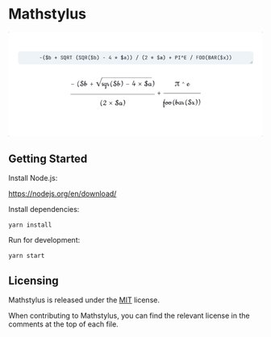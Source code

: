 # Mathstylus

![](./assets/recording.gif)

## Getting Started

Install Node.js:

https://nodejs.org/en/download/

Install dependencies:

```shell script
yarn install
```

Run for development:

```shell script
yarn start
```

## Licensing

Mathstylus is released under the [MIT](LICENSE) license.

When contributing to Mathstylus, you can find the relevant license in the comments at the top of each file.
